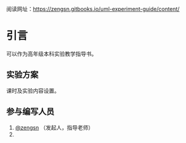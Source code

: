 阅读网址：https://zengsn.gitbooks.io/uml-experiment-guide/content/

# 引言

可以作为高年级本科实验教学指导书。

## 实验方案
课时及实验内容设置。

## 参与编写人员
1. [@zengsn](https://github.com/zengsn) （发起人，指导老师）
2. 
